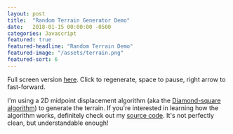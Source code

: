 ```yaml
---
layout: post
title:  "Random Terrain Generator Demo"
date:   2018-01-15 00:00:00 -0500
categories: Javascript
featured: true
featured-headline: "Random Terrain Demo"
featured-image: "/assets/terrain.png"
featured-sort: 6
---
```


Full screen version [here](/terrain/). Click to regenerate, space to pause, right arrow to fast-forward.

<script type="text/javascript" src="/terrain/jquery-3.2.1.slim.min.js"></script>
<script type="text/javascript" src="/terrain/terrain.js"></script>
<div class='image-container'>
<canvas id="terrain" width="100" height="100" style="width: 100%; height: 400px; cursor: pointer; border-radius: 3px" moz-opaque></canvas>
</div>

I'm using a 2D midpoint displacement algorithm (aka the [Diamond-square algorithm](https://en.wikipedia.org/wiki/Diamond-square_algorithm)) to generate the terrain. If you're interested in learning how the algorithm works, definitely check out my [source code](https://github.com/epbarger/terrain/blob/master/terrain.js#L58). It's not perfectly clean, but understandable enough!
